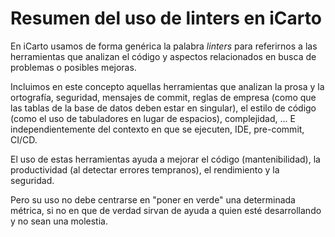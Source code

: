 # Resumen del uso de linters en iCarto

En iCarto usamos de forma genérica la palabra _linters_ para referirnos a las herramientas que analizan el código y aspectos relacionados en busca de problemas o posibles mejoras.

Incluimos en este concepto aquellas herramientas que analizan la prosa y la ortografía, seguridad, mensajes de commit, reglas de empresa (como que las tablas de la base de datos deben estar en singular), el estilo de código (como el uso de tabuladores en lugar de espacios), complejidad, ... E independientemente del contexto en que se ejecuten, IDE, pre-commit, CI/CD.

El uso de estas herramientas ayuda a mejorar el código (mantenibilidad), la productividad (al detectar errores tempranos), el rendimiento y la seguridad.

Pero su uso no debe centrarse en "poner en verde" una determinada métrica, si no en que de verdad sirvan de ayuda a quien esté desarrollando y no sean una molestia.
